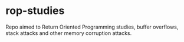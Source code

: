 # rop-studies
Repo aimed to Return Oriented Programming studies, buffer overflows, stack attacks and other memory corruption attacks.
